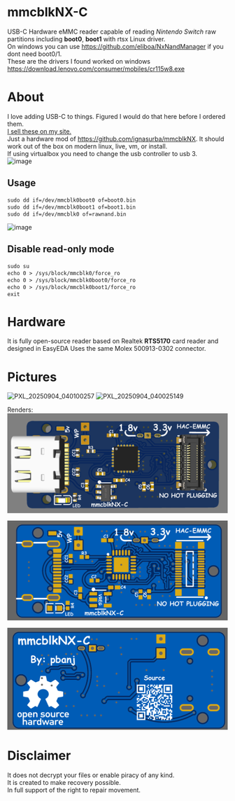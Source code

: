 # mmcblkNX-C
USB-C Hardware eMMC reader capable of reading *Nintendo Switch* raw partitions including **boot0**, **boot1** with rtsx Linux driver.  
On windows you can use https://github.com/eliboa/NxNandManager if you dont need boot0/1.  
These are the drivers I found worked on windows https://download.lenovo.com/consumer/mobiles/cr115w8.exe  


# About
I love adding USB-C to things. Figured I would do that here before I ordered them.  
[I sell these on my site.](https://shop.pbanjin.space/product/emmcc/)    
Just a hardware mod of https://github.com/ignasurba/mmcblkNX. 
It should work out of the box on modern linux, live, vm, or install.  
If using virtualbox you need to change the usb controller to usb 3.  
<img width="243" height="137" alt="image" src="https://github.com/user-attachments/assets/7f5c9435-e7ac-4db3-896f-4f72ff252dcb" />



## Usage
```
sudo dd if=/dev/mmcblk0boot0 of=boot0.bin
sudo dd if=/dev/mmcblk0boot1 of=boot1.bin
sudo dd if=/dev/mmcblk0 of=rawnand.bin
```
<img width="600" height="496" alt="image" src="https://github.com/user-attachments/assets/d33901ee-4bb2-4569-a9e7-c44ff6454309" />



## Disable read-only mode
```
sudo su
echo 0 > /sys/block/mmcblk0/force_ro
echo 0 > /sys/block/mmcblk0boot0/force_ro
echo 0 > /sys/block/mmcblk0boot1/force_ro
exit
```


# Hardware
It is fully open-source reader based on Realtek **RTS5170** card reader and designed in EasyEDA
Uses the same Molex 500913-0302 connector.

# Pictures
![PXL_20250904_040100257](https://github.com/user-attachments/assets/60c4df3e-72c6-48be-8c7b-d4f72d5f98be)
![PXL_20250904_040025149](https://github.com/user-attachments/assets/e46c7ba9-98ee-46bf-988d-be9b709e59ed)


Renders:
![3d](https://github.com/pbanj/mmcblkNX-C/blob/main/Pictures/mmcblkNX-C-Top-3D.png)  

![Top](https://github.com/pbanj/mmcblkNX-C/blob/main/Pictures/mmcblkNX-C-Top.png)  

![Bottom](https://github.com/pbanj/mmcblkNX-C/blob/main/Pictures/mmcblkNX-C-Bottom.png)  

# Disclaimer
It does not decrypt your files or enable piracy of any kind.  
It is created to make recovery possible.  
In full support of the right to repair movement.  
